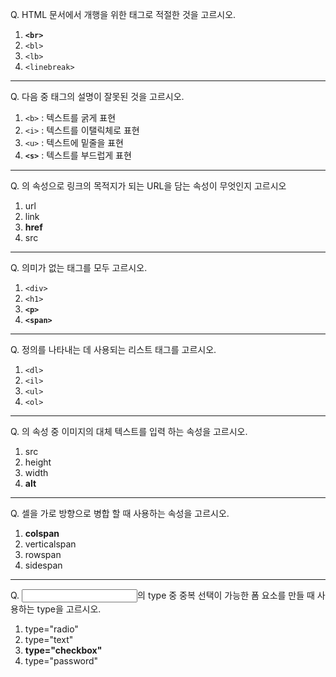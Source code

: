 Q. HTML 문서에서 개행을 위한 태그로 적절한 것을 고르시오.

1. **```<br>```**
2. ```<bl>```
3. ```<lb>```
4. ```<linebreak>```

---

Q. 다음 중 태그의 설명이 잘못된 것을 고르시오.

1. ```<b>``` : 텍스트를 굵게 표현
2. ```<i>``` : 텍스트를 이탤릭체로 표현
3. ```<u>``` : 텍스트에 밑줄을 표현
4. **```<s>```** : 텍스트를 부드럽게 표현

---

Q. <a>의 속성으로 링크의 목적지가 되는 URL을 담는 속성이 무엇인지 고르시오

1. url
2. link
3. **href**
4. src

---

Q. 의미가 없는 태그를 모두 고르시오.

1. ```<div>```
2. ```<h1>```
3. **```<p>```**
4. **```<span>```**

---

Q. 정의를 나타내는 데 사용되는 리스트 태그를 고르시오.

1. ```<dl>```
2. ```<il>```
3. ```<ul>```
4. ```<ol>```

---

Q. <img>의 속성 중 이미지의 대체 텍스트를 입력 하는 속성을 고르시오.

1. src
2. height
3. width
4. **alt**

---

Q. 셀을 가로 방향으로 병합 할 때 사용하는 속성을 고르시오.

1. **colspan**
2. verticalspan
3. rowspan
4. sidespan

---

Q. <input>의 type 중 중복 선택이 가능한 폼 요소를 만들 때 사용하는 type을 고르시오.

1. type="radio"
2. type="text"
3. **type="checkbox"**
4. type="password"